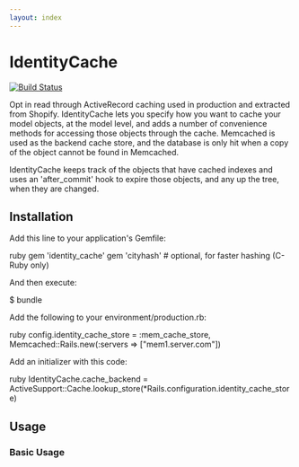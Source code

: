 ```yaml
---
layout: index
---
```


# IdentityCache
[![Build Status](https://travis-ci.org/Shopify/identity_cache.svg?branch=master)](https://travis-ci.org/Shopify/identity_cache)

Opt in read through ActiveRecord caching used in production and extracted from Shopify. IdentityCache lets you specify how you want to cache your model objects, at the model level, and adds a number of convenience methods for accessing those objects through the cache. Memcached is used as the backend cache store, and the database is only hit when a copy of the object cannot be found in Memcached.

IdentityCache keeps track of the objects that have cached indexes and uses an 'after_commit' hook to expire those objects, and any up the tree, when they are changed.

## Installation

Add this line to your application's Gemfile:

  ruby
  gem 'identity_cache'
  gem 'cityhash'        # optional, for faster hashing (C-Ruby only)

And then execute:

  $ bundle

Add the following to your environment/production.rb:

  ruby
  config.identity_cache_store = :mem_cache_store, Memcached::Rails.new(:servers => ["mem1.server.com"])

Add an initializer with this code:

  ruby
  IdentityCache.cache_backend = ActiveSupport::Cache.lookup_store(*Rails.configuration.identity_cache_store)

## Usage

### Basic Usage